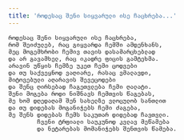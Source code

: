 ```yaml
---
title: 'როდესაც შენი სიყვარული ისე ჩაცხრება...'
---
```


    როდესაც შენი სიყვარული ისე ჩაცხრება,
    რომ შეიძულებ, რაც გიყვარდა ჩემში ამდენხანს,
    მეც მოგემხრობი ჩემივ თავის დასამარცხებლად
    და არ გავამხელ, რაც იკადრე ფიცის გამტეხმა.
    არავინ უწყის ჩემზე უკეთ ჩემი ცოდვები
    და თუ საქვეყნოდ ვაღიარე, რასაც ვმალავდი,
    მიტოვებული აღარავის შევეცოდები
    და შენც ღირსებად ჩაგეთვლება ჩემი ღალატი.
    შენი მოგება როდი ნიშნავს ჩემთვის წაგებას,
    მე ხომ დღედაღამ შენ სახელზე ვლოცულობ სანთლით
    და თუ დიდებას მოგანიჭებს ჩემი ძაგება,
    მე შენს დიდებას ჩემს საკუთარ დიდებად ჩავთვლი.
            ჩვენი ტრფიალი საუკუნოდ კვლავ მეწამება
            და ნეტარებას მომანიჭებს შენთვის წამება.
